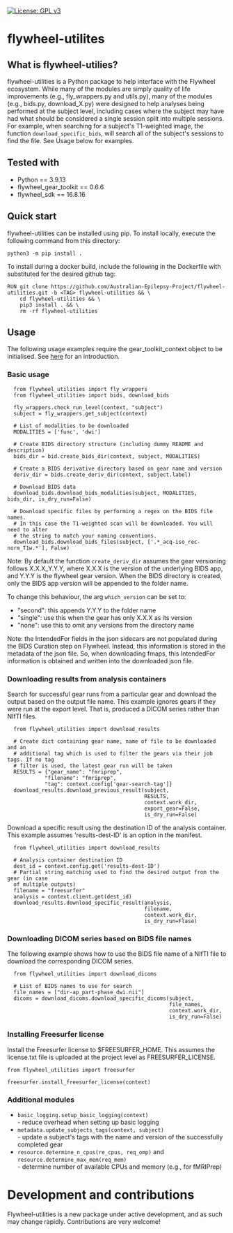 [![License: GPL v3](https://img.shields.io/badge/License-GPLv3-blue.svg)](https://www.gnu.org/licenses/gpl-3.0)
# flywheel-utilites

## What is flywheel-utilies?

flywheel-utilities is a Python package to help interface with the Flywheel ecosystem.
While many of the modules are simply quality of life improvements (e.g., fly_wrappers.py and utils.py),
many of the modules (e.g., bids.py, download_X.py) were designed to help analyses being performed at the subject level,
including cases where the subject may have had what should be considered a single session split into multiple sessions.
For example, when searching for a subject's T1-weighted image, the function `download_specific_bids`,
will search all of the subject's sessions to find the file. See Usage below for examples.

## Tested with

  * Python == 3.9.13
  * flywheel_gear_toolkit == 0.6.6
  * flywheel_sdk == 16.8.16

## Quick start

flywheel-utilities can be installed using pip. To install locally, execute the following command from this directory:

`python3 -m pip install .`

To install during a docker build, include the following in the Dockerfile with <TAG> substituted for the desired github tag:
```
RUN git clone https://github.com/Australian-Epilepsy-Project/flywheel-utilities.git -b <TAG> flywheel-utilities && \
    cd flywheel-utilities && \
    pip3 install . && \
    rm -rf flywheel-utilities
```

## Usage 

The following usage examples require the gear_toolkit_context object to be initialised. See [here](https://flywheel-io.gitlab.io/public/gear-toolkit/flywheel_gear_toolkit/context/) for an introduction.  

### Basic usage

```
  from flywheel_utilities import fly_wrappers
  from flywheel_utilities import bids, download_bids

  fly_wrappers.check_run_level(context, "subject")
  subject = fly_wrappers.get_subject(context)

  # List of modalities to be downloaded
  MODALITIES = ['func', 'dwi']

  # Create BIDS directory structure (including dummy README and description)
  bids_dir = bid.create_bids_dir(context, subject, MODALITIES)

  # Create a BIDS derivative directory based on gear name and version
  deriv_dir = bids.create_deriv_dir(context, subject.label)

  # Download BIDS data
  download_bids.download_bids_modalities(subject, MODALITIES, bids_dir, is_dry_run=False)

  # Download specific files by performing a regex on the BIDS file names.
  # In this case the T1-weighted scan will be downloaded. You will need to alter
  # the string to match your naming conventions.
  download_bids.download_bids_files(subject, ['.*_acq-iso_rec-norm_T1w.*'], False)

```
Note: By default the function `create_deriv_dir` assumes the gear versioning follows X.X.X_Y.Y.Y,
where X.X.X is the version of the underlying BIDS app, and Y.Y.Y is the flywheel gear version.
When the BIDS directory is created, only the BIDS app version will be appended to the folder name.

To change this behaviour, the arg `which_version` can be set to:
- "second": this appends Y.Y.Y to the folder name
- "single": use this when the gear has only X.X.X as its version
- "none": use this to omit any versions from the directory name

Note: the IntendedFor fields in the json sidecars are not populated during the BIDS Curation step on Flywheel.
Instead, this information is stored in the metadata of the json file. So, when downloading fmaps,
this IntendedFor information is obtained and written into the downloaded json file.

### Downloading results from analysis containers

Search for successful gear runs from a particular gear and download the output based on the output file name.
This example ignores gears if they were run at the export level.
That is, produced a DICOM series rather than NIfTI files.
```
  from flywheel_utilities import download_results

  # Create dict containing gear name, name of file to be downloaded and an
  # additional tag which is used to filter the gears via their job tags. If no tag
  # filter is used, the latest gear run will be taken
  RESULTS = {"gear_name": "fmriprep",
            "filename": "fmriprep",
            "tag": context.config['gear-search-tag']}
  download_results.download_previous_result(subject,
                                            RESULTS,
                                            context.work_dir,
                                            export_gear=False,
                                            is_dry_run=False)

```

Download a specific result using the destination ID of the analysis container.
This example assumes 'results-dest-ID' is an option in the manifest.
```
  from flywheel_utilities import download_results

  # Analysis container destination ID
  dest_id = context.config.get('results-dest-ID')
  # Partial string matching used to find the desired output from the gear (in case
  of multiple outputs)
  filename = "freesurfer"
  analysis = context.client.get(dest_id)
  download_results.download_specific_result(analysis,
                                            filename,
                                            context.work_dir,
                                            is_dry_run=Flase)
```

### Downloading DICOM series based on BIDS file names

The following example shows how to use the BIDS file name of a NIfTI file to download the corresponding DICOM series.
```
  from flywheel_utilities import download_dicoms

  # List of BIDS names to use for search
  file_names = ["dir-ap_part-phase_dwi.nii"]
  dicoms = download_dicoms.download_specific_dicoms(subject,
                                                    file_names,
                                                    context.work_dir,
                                                    is_dry_run=False)
```

### Installing Freesurfer license 

Install the Freesurfer license to $FREESURFER_HOME.
This assumes the license.txt file is uploaded at the project level as FREESURFER_LICENSE.

```
from flywheel_utilities import freesurfer

freesurfer.install_freesurfer_license(context)
```

### Additional modules

- `basic_logging.setup_basic_logging(context)`  
      - reduce overhead when setting up basic logging
- `metadata.update_subjects_tags(context, subject)`  
      - update a subject's tags with the name and version of the successfully completed gear
- `resource.determine_n_cpus(re_cpus, req_omp)` and `resource.determine_max_mem(req_mem)`  
      - determine number of available CPUs and memory (e.g., for fMRIPrep)

# Development and contributions

Flywheel-utilities is a new package under active development, and as such may change rapidly.
Contributions are very welcome! 
